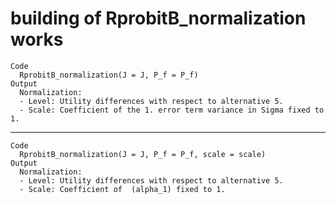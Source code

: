 # building of RprobitB_normalization works

    Code
      RprobitB_normalization(J = J, P_f = P_f)
    Output
      Normalization:
      - Level: Utility differences with respect to alternative 5.
      - Scale: Coefficient of the 1. error term variance in Sigma fixed to 1.

---

    Code
      RprobitB_normalization(J = J, P_f = P_f, scale = scale)
    Output
      Normalization:
      - Level: Utility differences with respect to alternative 5.
      - Scale: Coefficient of  (alpha_1) fixed to 1.

